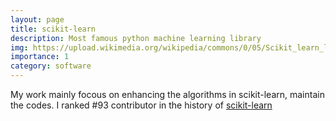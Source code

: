```yaml
---
layout: page
title: scikit-learn
description: Most famous python machine learning library
img: https://upload.wikimedia.org/wikipedia/commons/0/05/Scikit_learn_logo_small.svg
importance: 1
category: software
---
```


My work mainly focous on enhancing the algorithms in scikit-learn, maintain the codes. I ranked #93 contributor in the history of [scikit-learn](https://github.com/scikit-learn/scikit-learn/graphs/contributors)


